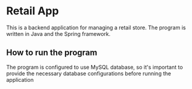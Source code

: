 # Retail App

This is a backend application for managing a retail store. The program is written in Java and the Spring framework.

## How to run the program

The program is configured to use MySQL database, so it's important to provide the necessary database configurations before running the application
